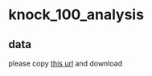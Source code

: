 # knock_100_analysis
## data
please copy [this url]('https://www.shuwasystem.co.jp/support/download/5875/sample_100knocks.zip)
and download

